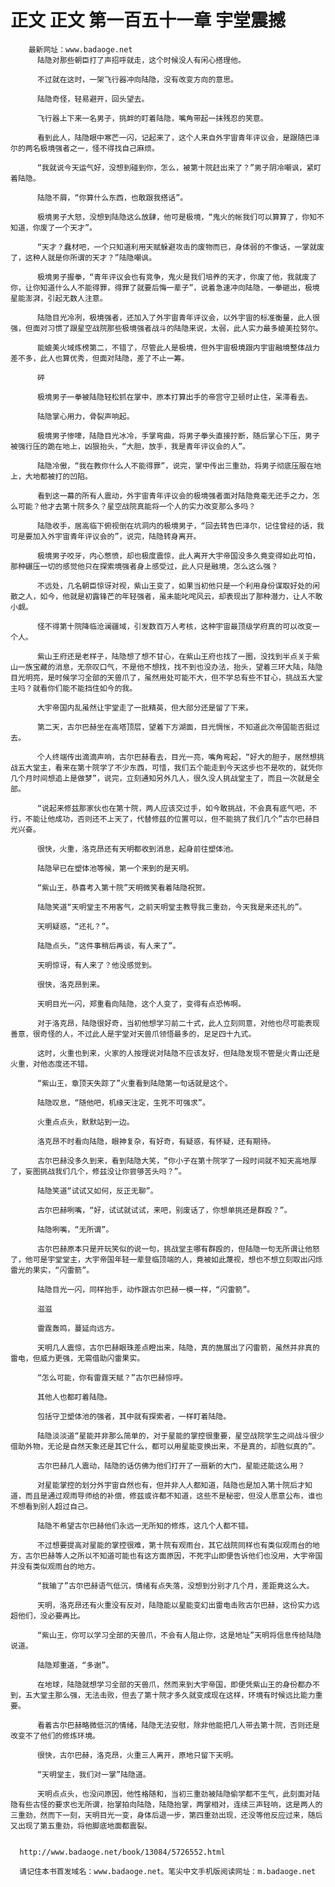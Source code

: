 # 正文 正文 第一百五十一章 宇堂震撼
        最新网址：www.badaoge.net
          陆隐对那些朝臣打了声招呼就走，这个时候没人有闲心搭理他。
      
          不过就在这时，一架飞行器冲向陆隐，没有改变方向的意思。
      
          陆隐奇怪，轻易避开，回头望去。
      
          飞行器上下来一名男子，挑衅的盯着陆隐，嘴角带起一抹残忍的笑意。
      
          看到此人，陆隐眼中寒芒一闪，记起来了，这个人来自外宇宙青年评议会，是跟随巴泽尔的两名极境强者之一，怪不得找自己麻烦。
      
          “我就说今天运气好，没想到碰到你，怎么，被第十院赶出来了？”男子阴冷嘲讽，紧盯着陆隐。
      
          陆隐不屑，“你算什么东西，也敢跟我搭话”。
      
          极境男子大怒，没想到陆隐这么放肆，他可是极境，“鬼火的帐我们可以算算了，你知不知道，你废了一个天才”。
      
          “天才？蠢材吧，一个只知道利用天赋躲避攻击的废物而已，身体弱的不像话，一掌就废了，这种人就是你所谓的天才？”陆隐嘲讽。
      
          极境男子握拳，“青年评议会也有竞争，鬼火是我们培养的天才，你废了他，我就废了你，让你知道什么人不能得罪，得罪了就要后悔一辈子”，说着急速冲向陆隐，一拳砸出，极境星能澎湃，引起无数人注意。
      
          陆隐目光冷冽，极境强者，还加入了外宇宙青年评议会，以外宇宙的标准衡量，此人很强，但面对习惯了跟星空战院那些极境强者战斗的陆隐来说，太弱，此人实力最多媲美拉努尔。
      
          能媲美火域炼榜第二，不错了，尽管此人是极境，但外宇宙极境跟内宇宙融境整体战力差不多，此人也算优秀，但面对陆隐，差了不止一筹。
      
          砰
      
          极境男子一拳被陆隐轻松抓在掌中，原本打算出手的帝宫守卫顿时止住，呆滞看去。
      
          陆隐掌心用力，骨裂声响起。
      
          极境男子惨嚎，陆隐目光冰冷，手掌弯曲，将男子拳头直接拧断，随后掌心下压，男子被强行压的跪在地上，凶狠抬头，“大胆，放手，我是青年评议会的人”。
      
          陆隐冷傲，“我在教你什么人不能得罪”，说完，掌中传出三重劲，将男子彻底压服在地上，大地都被打的凹陷。
      
          看到这一幕的所有人震动，外宇宙青年评议会的极境强者面对陆隐竟毫无还手之力，怎么可能？他才去第十院多久？星空战院真能将一个人的实力改变那么多吗？
      
          陆隐收手，居高临下俯视倒在坑洞内的极境男子，“回去转告巴泽尔，记住曾经的话，我可是要加入外宇宙青年评议会的”，说完，陆隐转身离开。
      
          极境男子咬牙，内心憋愤，却也极度震惊，此人离开大宇帝国没多久竟变得如此可怕，那种碾压一切的感觉他只在探索境强者身上感受过，此人只是融境，怎么这么强？
      
          不远处，几名朝臣惊讶对视，紫山王变了，如果当初他只是一个利用身份谋取好处的闲散之人，如今，他就是初露锋芒的年轻强者，虽未能叱咤风云，却表现出了那种潜力，让人不敢小觑。
      
          怪不得第十院降临沧澜疆域，引发数百万人考核，这种宇宙最顶级学府真的可以改变一个人。
      
          紫山王府还是老样子，陆隐想了想不甘心，在紫山王府也找了一圈，没找到半点关于紫山一族宝藏的消息，无奈叹口气，不是他不想找，找不到也没办法，抬头，望着三环大陆，陆隐目光明亮，是时候学习全部的天兽爪了，虽然用处可能不大，但不学总有些不甘心，挑战五大堂主吗？就看你们能不能挡住如今的我。
      
          大宇帝国内乱虽然让宇堂走了一批精英，但大部分还是留了下来。
      
          第二天，古尔巴赫坐在高塔顶层，望着下方湖面，目光惆怅，不知道此次帝国能否挺过去。
      
          个人终端传出滴滴声响，古尔巴赫看去，目光一亮，嘴角弯起，“好大的胆子，居然想挑战五大堂主，看来在第十院学了不少东西，可惜，我们五个能走到今天这步也不是吹的，就凭你几个月时间想追上是做梦”，说完，立刻通知另外几人，很久没人挑战堂主了，而且一次就是全部。
      
          “说起来修兹那家伙也在第十院，两人应该交过手，如今敢挑战，不会真有底气吧，不行，不能让他成功，否则还不上天了，代替修兹的位置可以，但不能挑了我们几个”古尔巴赫目光兴奋。
      
          很快，火重，洛克昂还有天明都收到消息，起身前往塑体池。
      
          陆隐早已在塑体池等候，第一个来到的是天明。
      
          “紫山王，恭喜考入第十院”天明微笑看着陆隐祝贺。
      
          陆隐笑道“天明堂主不用客气，之前天明堂主教导我三重劲，今天我是来还礼的”。
      
          天明疑惑，“还礼？”。
      
          陆隐点头，“这件事稍后再谈，有人来了”。
      
          天明惊讶，有人来了？他没感觉到。
      
          很快，洛克昂到来。
      
          天明目光一闪，郑重看向陆隐，这个人变了，变得有点恐怖啊。
      
          对于洛克昂，陆隐很好奇，当初他想学习前二十式，此人立刻同意，对他也尽可能表现善意，很奇怪的人，不过此人是宇堂对天兽爪领悟最多的，足足四十九式。
      
          这时，火重也到来，火家的人按理说对陆隐不应该友好，但陆隐发现不管是火青山还是火重，对他态度还不错。
      
          “紫山王，章顶天失踪了”火重看到陆隐第一句话就是这个。
      
          陆隐叹息，“随他吧，机缘天注定，生死不可强求”。
      
          火重点点头，默默站到一边。
      
          洛克昂不时看向陆隐，眼神复杂，有好奇，有疑惑，有怀疑，还有期待。
      
          古尔巴赫没多久到来，看到陆隐大笑，“你小子在第十院学了一段时间就不知天高地厚了，妄图挑战我们几个，修兹没让你尝够苦头吗？”。
      
          陆隐笑道“试试又如何，反正无聊”。
      
          古尔巴赫咧嘴，“好，试试就试试，来吧，别废话了，你想单挑还是群殴？”。
      
          陆隐咧嘴，“无所谓”。
      
          古尔巴赫原本只是开玩笑似的说一句，挑战堂主哪有群殴的，但陆隐一句无所谓让他怒了，他可是宇堂堂主，大宇帝国年轻一辈登临顶端的人，竟被如此蔑视，想也不想立刻取出闪烁雷光的果实，“闪雷箭”。
      
          陆隐目光一闪，同样抬手，动作跟古尔巴赫一模一样，“闪雷箭”。
      
          滋滋
      
          雷霆轰鸣，蔓延向远方。
      
          天明几人震惊，古尔巴赫眼珠差点瞪出来，陆隐，真的施展出了闪雷箭，虽然并非真的雷电，但威力更强，无需借助闪雷果实。
      
          “怎么可能，你有雷霆天赋？”古尔巴赫惊呼。
      
          其他人也都盯着陆隐。
      
          包括守卫塑体池的强者，其中就有探索者，一样盯着陆隐。
      
          陆隐淡淡道“星能并非那么简单的，对于星能的掌控很重要，星空战院学生之间战斗很少借助外物，无论是自然天象还是其它什么，都可以用星能变换出来，不是真的，却胜似真的”。
      
          古尔巴赫几人震动，陆隐的话仿佛为他们打开了一扇新的大门，星能还能这么用？
      
          对星能掌控的划分外宇宙自然也有，但并非人人都知道，陆隐也是加入第十院后才知道，而且是通过观雨导师给的补偿，修兹或许都不知道，这些不是秘密，但没人愿意公布，谁也不想看到别人超过自己。
      
          陆隐不希望古尔巴赫他们永远一无所知的修炼，这几个人都不错。
      
          不过想要提高对星能的掌控很难，第十院有观雨台，其它战院同样也有类似观雨台的地方，古尔巴赫等人之所以不知道可能也有这方面原因，不死宇山即便告诉他们也没用，大宇帝国并没有类似观雨台的地方。
      
          “我输了”古尔巴赫语气低沉，情绪有点失落，没想到分别才几个月，差距竟这么大。
      
          天明，洛克昂还有火重没有反对，陆隐能以星能变幻出雷电击败古尔巴赫，这份实力远超他们，没必要再比。
      
          “紫山王，你可以学习全部的天兽爪，不会有人阻止你，这是地址”天明将信息传给陆隐说道。
      
          陆隐郑重道，“多谢”。
      
          在地球，陆隐就想学习全部的天兽爪，然而来到大宇帝国，即便凭紫山王的身份都办不到，五大堂主那么强，无法击败，但去了第十院才多久就变成现在这样，环境有时候远比能力重要。
      
          看着古尔巴赫略微低沉的情绪，陆隐无法安慰，除非他能把几人带去第十院，否则还是改变不了他们的修炼环境。
      
          很快，古尔巴赫，洛克昂，火重三人离开，原地只留下天明。
      
          “天明堂主，我们对一掌”陆隐道。
      
          天明点点头，也没问原因，他性格随和，当初三重劲被陆隐偷学都不生气，此刻面对陆隐有些古怪的要求也无所谓，抬掌拍向陆隐，陆隐抬掌，两掌相对，连续三声轻响，这是两人的三重劲，然而下一刻，天明目光一变，身体后退一步，第四重劲出现，还没等他反应过来，随后又出现了第五重劲，将他脚底地面都震裂。
      
      
      http://www.badaoge.net/book/13084/5726552.html
      
      请记住本书首发域名：www.badaoge.net。笔尖中文手机版阅读网址：m.badaoge.net